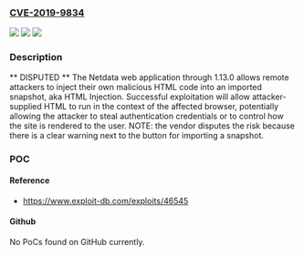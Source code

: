 ### [CVE-2019-9834](https://cve.mitre.org/cgi-bin/cvename.cgi?name=CVE-2019-9834)
![](https://img.shields.io/static/v1?label=Product&message=n%2Fa&color=blue)
![](https://img.shields.io/static/v1?label=Version&message=n%2Fa&color=blue)
![](https://img.shields.io/static/v1?label=Vulnerability&message=n%2Fa&color=brighgreen)

### Description

** DISPUTED ** The Netdata web application through 1.13.0 allows remote attackers to inject their own malicious HTML code into an imported snapshot, aka HTML Injection. Successful exploitation will allow attacker-supplied HTML to run in the context of the affected browser, potentially allowing the attacker to steal authentication credentials or to control how the site is rendered to the user. NOTE: the vendor disputes the risk because there is a clear warning next to the button for importing a snapshot.

### POC

#### Reference
- https://www.exploit-db.com/exploits/46545

#### Github
No PoCs found on GitHub currently.

